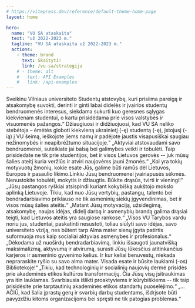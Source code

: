 ```yaml
---
# https://vitepress.dev/reference/default-theme-home-page
layout: home

hero:
  name: "VU SA ataskaita"
  text: "už 2022-2023 m."
  tagline: "VU SA ataskaita už 2022-2023 m."
  actions:
    - theme: brand
      text: Skaityti!
      link: /vu-sa/strategija
    # - theme: alt
    #   text: API Examples
    #   link: /api-examples
---
```


<script setup lang="ts">
import 'vue3-carousel/dist/carousel.css'
import { Carousel, Slide, Pagination, Navigation } from 'vue3-carousel'
import TestimonialElement from "../components/TestimonialElement1.vue";
</script>

<section class="lg:px-2 px-1.5 isolate">
  <div class="max-w-6xl mx-auto">
    <Carousel :transition="600" :autoplay="4500" pause-autoplay-on-hover>
      <Slide :index="0">
        <TestimonialElement class="p-4" img-src="/ataskaita-2023/img/sveikinimai/rektorius.jpg" person-name="prof. Rimvydas Petrauskas" person-position="Vilniaus universiteto Rektorius" href="/sveikinimai" button-text="Sveikinimo kalba">
        Sveikinu Vilniaus universiteto Studentų atstovybę, kuri prisiima pareigą
          ir atsakomybę suvokti, derinti ir ginti labai didelės ir įvairios
          studentų bendruomenės interesus, siekdama sukurti kuo geresnes sąlygas
          kiekvienam studentui, o kartu prisidėdama prie visos valstybės ir
          visuomenės pažangos.“
        </TestimonialElement>
      </Slide>
      <Slide :index="1">
        <TestimonialElement class="p-4" img-src="/ataskaita-2023/img/sveikinimai/MP-portretas.jpg" person-name="Ingrida Šimonytė" person-position="Lietuvos Respublikos Ministrė Pirmininkė" href="/sveikinimai" button-text="Sveikinimo kalba">
        Džiaugiuosi ir didžiuojuosi, kad VU SA neliko stebėtoja – ėmėtės
          globoti kiekvieną ukrainietį (-ę) studentą (-ę), įstojusį (-ią) į VU
          šeimą, ieškojote jiems namų ir padėjote jaustis visapusiškai saugiau
          nežinomybės ir neapibrėžtumo situacijoje.“
        </TestimonialElement>
      </Slide>
      <Slide :index="2">
        <TestimonialElement class="p-4" img-src="/ataskaita-2023/img/sveikinimai/20211231SMM0974.jpeg" person-name="Jurgita Šiugždinienė" person-position="LR Švietimo, mokslo ir sporto ministrė" href="/sveikinimai" button-text="Sveikinimo kalba">
        „Aktyviai atstovaudami savo bendruomenei, suteikiate jai balsą bei
        galimybes veikti ir tobulėti. Taip prisidedate ne tik prie studentijos,
        bet ir visos Lietuvos gerovės -- juk mūsų šalies ateitį kuria veržlūs ir
        atviri naujovėms jauni žmonės.“
        </TestimonialElement>
      </Slide>
      <Slide :index="3">
        <TestimonialElement class="p-4" img-src="/ataskaita-2023/img/sveikinimai/vcn.jpeg" person-name="Viktorija Čmilytė-Nielsen" person-position="LR Seimo Pirmininkė" href="/sveikinimai" button-text="Sveikinimo kalba">
        „Kol yra tokių motyvuotų žmonių, kokie esate Jūs, galime būti ramūs dėl
        Lietuvos, Europos ir pasaulio likimo.Linkiu Jūsų bendruomenei įvairiapusės sėkmės. Nenustokite tobulėti,
        mokytis ir džiaugtis. Būkite drąsūs, tvirti ir vieningi!“
        </TestimonialElement>
      </Slide>
      <Slide :index="4">
        <TestimonialElement class="p-4" img-src="/ataskaita-2023/img/sveikinimai/zukauskas.jpeg" person-name="prof. Artūras Žukauskas" person-position="LR Seimo Švietimo ir mokslo komiteto pirmininkas" href="/sveikinimai" button-text="Sveikinimo kalba">
        „Jūsų pastangos ryškiai atsispindi kuriant kokybišką aukštojo mokslo aplinką Lietuvoje. Tikiu, kad nuo Jūsų vertybių, pastangų, talento  bei bendradarbiavimo priklauso ne tik asmeninių siekių įgyvendinimas, bet ir visos mūsų šalies ateitis.“
        </TestimonialElement>
      </Slide>
      <Slide :index="5">
        <TestimonialElement class="p-4" img-src="/ataskaita-2023/img/sveikinimai/DSC01335.jpg" person-name="prof. Eglė Lastauskienė" person-position="Vilniaus universiteto Senato pirmininkė" href="/sveikinimai" button-text="Sveikinimo kalba">
        „Matant Jūsų
          motyvaciją, užsidegimą, atsakomybę, naujas idėjas, didelį darbą ir
          asmenybių brandą galima drąsiai teigti, kad Lietuvos ateitis yra
          saugiose rankose.“
        </TestimonialElement>
      </Slide>
      <Slide :index="6">
        <TestimonialElement class="p-4" img-src="/ataskaita-2023/img/sveikinimai/Radzeviciene.5M5A1668r_3.jpg" person-name="dr. Eglė Radzevičienė" person-position="Vilniaus universiteto Tarybos pirmininkė" href="/sveikinimai" button-text="Sveikinimo kalba">
        „Visos VU Tarybos vardu noriu jus, studentai, paskatinti nesustoti,
          toliau siūlyti savo idėjas, savo universiteto viziją, nes būtent tarp
          Alma mater sienų įgyta patirtis suformuoja mus kaip socialiai aktyvias
          asmenybes ir profesionalus.“
        </TestimonialElement>
      </Slide>
      <Slide :index="7">
        <TestimonialElement class="p-4" img-src="/ataskaita-2023/img/sveikinimai/ik.jpeg" person-name="Irena Krivienė" person-position="VU bibliotekos generalinė direktorė" href="/sveikinimai" button-text="Sveikinimo kalba">
        „Dėkodama už nuoširdų bendradarbiavimą, linkiu išsaugoti jaunatvišką
          maksimalizmą, aktyvumą ir atvirumą, surasti Jūsų lūkesčius atitinkančius
          karjeros ir asmeninio gyvenimo kelius. Ir kur keliai benuvestų, niekada
          nepraraskite ryšio su savo alma mater. Visada esate ir būsite laukiami
          (-os) Bibliotekoje!“
        </TestimonialElement>
      </Slide>
      <Slide :index="8">
        <TestimonialElement class="p-4" img-src="/ataskaita-2023/img/sveikinimai/dr.-Loreta-Tauginien%C4%97.MART1397B.jpg" person-name="dr. Loreta Tauginienė" person-position="Akademinės etikos ir procedūrų kontrolierė" href="/sveikinimai" button-text="Sveikinimo kalba">
        „Tikiu, kad technologinių ir socialinių naujovių dermė prisidės prie akademinės etikos kultūros transformacijų. Čia Jūsų visų įsitraukimas yra itin laukiamas. Svarbiausia išlikti proaktyviems ir kūrybiškiems -- tik taip prisidėsite prie tarptautinių akademinės etikos standartų puoselėjimo.“
        </TestimonialElement>
      </Slide>
      <Slide :index="9">
        <TestimonialElement class="p-4" img-src="/ataskaita-2023/img/sveikinimai/IMG_20230114_124623_963.jpg" person-name="Arminas Varanauskas" person-position="Žinių ekonomikos forumo direktorius" href="/sveikinimai" button-text="Sveikinimo kalba">
       „... AČIŪ, kad šalia įprastų gerų ir
        svarbių darbų studentams, išdrįsote būti pavyzdžiu kitoms organizacijoms
        bei spręsti ne tik patogias problemas.“
        </TestimonialElement>
      </Slide>
      <template #addons>
        <Navigation />
        <Pagination />
      </template>
    </Carousel>
  </div>
</section>
